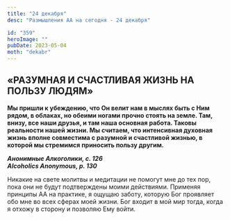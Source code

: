 ```yaml
---
title: "24 декабря"
desc: "Размышления АА на сегодня - 24 декабря"

id: "359"
heroImage: ""
pubDate: 2023-05-04
moth: "dekabr"
---
```


## «РАЗУМНАЯ И СЧАСТЛИВАЯ ЖИЗНЬ НА ПОЛЬЗУ ЛЮДЯМ»

**Мы пришли к убеждению, что Он велит нам в мыслях быть с Ним рядом, в
облаках, но обеими ногами прочно стоять на земле. Там, внизу, все наши друзья,
и там наша основная работа. Таковы реальности нашей жизни. Мы считаем, что
интенсивная духовная жизнь вполне совместима с разумной и счастливой жизнью, в
которой мы стремимся приносить пользу другим.**

**_Анонимные Алкоголики, с. 126  
Alcoholics Anonymous, p. 130_**

Никакие на свете молитвы и медитации не помогут мне до тех пор, пока они не
будут подтверждены моими действиями. Применяя принципы AA на практике, я
ощущаю заботу, которую Бог проявляет обо мне во всех сферах моей жизни. Бог
входит в мой мир тогда, когда я отхожу в сторону и позволяю Ему войти.
